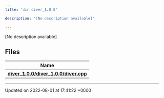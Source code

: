 ```yaml
---
title: 'dir diver_1.0.0'

description: "[No description available]"

---
```







[No description available]

## Files

| Name           |
| -------------- |
| **[diver_1.0.0/diver_1.0.0/diver.cpp](/documentation/code/gambit_sphinx/files/diver__1_80_80_2diver_8cpp/#file-diver-1.0.0/diver.cpp)**  |






-------------------------------

Updated on 2022-08-01 at 17:41:22 +0000

